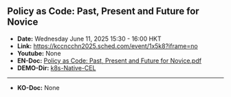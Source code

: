 
## Policy as Code: Past, Present and Future for Novice
- **Date:** Wednesday June 11, 2025 15:30 - 16:00 HKT
- **Link:** https://kccncchn2025.sched.com/event/1x5k8?iframe=no
- **Youtube:** None 
- **EN-Doc:** [Policy as Code: Past, Present and Future for Novice.pdf](https://github.com/sysnet4admin/talks/blob/main/KubeCon/2025/China/empty.pdf) 
- **DEMO-Dir:** [k8s-Native-CEL](DEMO)
---
- **KO-Doc:** None 

